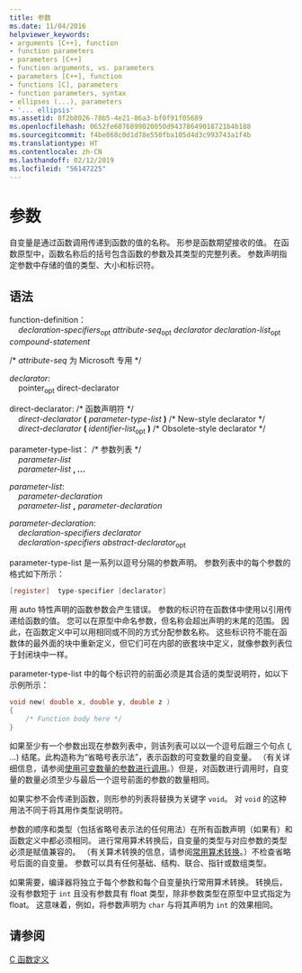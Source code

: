 ```yaml
---
title: 参数
ms.date: 11/04/2016
helpviewer_keywords:
- arguments [C++], function
- function parameters
- parameters [C++]
- function arguments, vs. parameters
- parameters [C++], function
- functions [C], parameters
- function parameters, syntax
- ellipses (...), parameters
- '... ellipsis'
ms.assetid: 8f2b8026-78b5-4e21-86a3-bf0f91f05689
ms.openlocfilehash: 0652fe6076899020050d94378649018721b4b188
ms.sourcegitcommit: f4be868c0d1d78e550fba105d4d3c993743a1f4b
ms.translationtype: HT
ms.contentlocale: zh-CN
ms.lasthandoff: 02/12/2019
ms.locfileid: "56147225"
---
```

# <a name="parameters"></a>参数

自变量是通过函数调用传递到函数的值的名称。 形参是函数期望接收的值。 在函数原型中，函数名称后的括号包含函数的参数及其类型的完整列表。 参数声明指定参数中存储的值的类型、大小和标识符。

## <a name="syntax"></a>语法

function-definition：<br/>
&nbsp;&nbsp;&nbsp;&nbsp;*declaration-specifiers*<sub>opt</sub> *attribute-seq*<sub>opt</sub> *declarator* *declaration-list*<sub>opt</sub> *compound-statement*

/\* *attribute-seq* 为 Microsoft 专用 \*/

*declarator*:<br/>
&nbsp;&nbsp;&nbsp;&nbsp;pointer<sub>opt</sub> direct-declarator

direct-declarator: /\* 函数声明符 \*/<br/>
&nbsp;&nbsp;&nbsp;&nbsp;*direct-declarator*  **(**  *parameter-type-list*  **)** /\* New-style declarator \*/<br/>
&nbsp;&nbsp;&nbsp;&nbsp;*direct-declarator*  **(**  *identifier-list*<sub>opt</sub> **)** /\* Obsolete-style declarator \*/

parameter-type-list： /\* 参数列表 \*/<br/>
&nbsp;&nbsp;&nbsp;&nbsp;*parameter-list* <br/>
&nbsp;&nbsp;&nbsp;&nbsp;*parameter-list* **, ...**

*parameter-list*:<br/>
&nbsp;&nbsp;&nbsp;&nbsp;*parameter-declaration*<br/>
&nbsp;&nbsp;&nbsp;&nbsp;*parameter-list* **,**  *parameter-declaration*

*parameter-declaration*:<br/>
&nbsp;&nbsp;&nbsp;&nbsp;*declaration-specifiers* *declarator*<br/>
&nbsp;&nbsp;&nbsp;&nbsp;*declaration-specifiers* *abstract-declarator*<sub>opt</sub>

parameter-type-list 是一系列以逗号分隔的参数声明。 参数列表中的每个参数的格式如下所示：

```C
[register]  type-specifier [declarator]
```

用 auto 特性声明的函数参数会产生错误。 参数的标识符在函数体中使用以引用传递给函数的值。 您可以在原型中命名参数，但名称会超出声明的末尾的范围。 因此，在函数定义中可以用相同或不同的方式分配参数名称。 这些标识符不能在函数体的最外面的块中重新定义，但它们可在内部的嵌套块中定义，就像参数列表位于封闭块中一样。

parameter-type-list 中的每个标识符的前面必须是其合适的类型说明符，如以下示例所示：

```C
void new( double x, double y, double z )
{
    /* Function body here */
}
```

如果至少有一个参数出现在参数列表中，则该列表可以以一个逗号后跟三个句点 (, ...) 结尾。此构造称为“省略号表示法”，表示函数的可变数量的自变量。 （有关详细信息，请参阅[使用可变数量的参数进行调用](../c-language/calls-with-a-variable-number-of-arguments.md)。）但是，对函数进行调用时，自变量的数量必须至少与最后一个逗号前面的参数的数量相同。

如果实参不会传递到函数，则形参的列表将替换为关键字 `void`。 对 `void` 的这种用法不同于将其用作类型说明符。

参数的顺序和类型（包括省略号表示法的任何用法）在所有函数声明（如果有）和函数定义中都必须相同。 进行常用算术转换后，自变量的类型与对应参数的类型必须是赋值兼容的。 （有关算术转换的信息，请参阅[常用算术转换](../c-language/usual-arithmetic-conversions.md)。）不检查省略号后面的自变量。 参数可以具有任何基础、结构、联合、指针或数组类型。

如果需要，编译器将独立于每个参数和每个自变量执行常用算术转换。 转换后，没有参数短于 `int` 且没有参数具有 float 类型，除非参数类型在原型中显式指定为 float。 这意味着，例如，将参数声明为 `char` 与将其声明为 `int` 的效果相同。

## <a name="see-also"></a>请参阅

[C 函数定义](../c-language/c-function-definitions.md)
